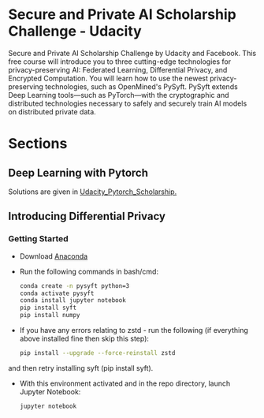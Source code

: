 # Secure and Private AI Scholarship Challenge - Udacity

Secure and Private AI Scholarship Challenge by Udacity and Facebook. This free course will introduce you to three cutting-edge technologies for privacy-preserving AI: Federated Learning, Differential Privacy, and Encrypted Computation. You will learn how to use the newest privacy-preserving technologies, such as OpenMined's PySyft. PySyft extends Deep Learning tools—such as PyTorch—with the cryptographic and distributed technologies necessary to safely and securely train AI models on distributed private data.

# Sections

## Deep Learning with Pytorch

Solutions are given in [Udacity_Pytorch_Scholarship.](../Udacity_Pytorch_Scholarship)

## Introducing Differential Privacy

### Getting Started

- Download [Anaconda](https://www.anaconda.com/distribution/)

- Run the following commands in bash/cmd:

    ```bash
    conda create -n pysyft python=3
    conda activate pysyft
    conda install jupyter notebook
    pip install syft
    pip install numpy
    ```

- If you have any errors relating to zstd - run the following (if everything above installed fine then skip this step):

    ```bash
    pip install --upgrade --force-reinstall zstd
    ```

and then retry installing syft (pip install syft).

- With this environment activated and in the repo directory, launch Jupyter Notebook:

    ```bash
    jupyter notebook
    ```
